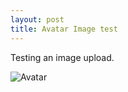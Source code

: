 ```yaml
---
layout: post
title: Avatar Image test
---
```


Testing an image upload.

![Avatar](/images/avatar.png)
